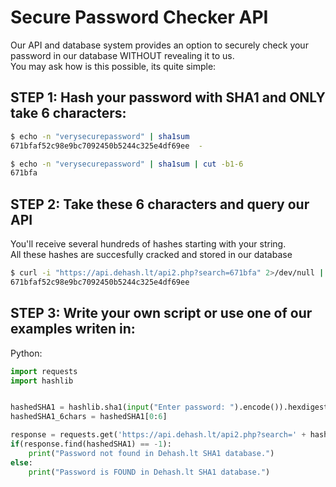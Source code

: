 # Secure Password Checker API
Our API and database system provides an option to securely check your password in our database WITHOUT revealing it to us.  
You may ask how is this possible, its quite simple:
  
## STEP 1: Hash your password with SHA1 and ONLY take 6 characters:

```bash
$ echo -n "verysecurepassword" | sha1sum 
671bfaf52c98e9bc7092450b5244c325e4df69ee  -

$ echo -n "verysecurepassword" | sha1sum | cut -b1-6
671bfa
```
  
## STEP 2: Take these 6 characters and query our API
You'll receive several hundreds of hashes starting with your string.  
All these hashes are succesfully cracked and stored in our database

```bash
$ curl -i "https://api.dehash.lt/api2.php?search=671bfa" 2>/dev/null | grep 671bfaf52c98e9bc7092450b5244c325e4df69ee
671bfaf52c98e9bc7092450b5244c325e4df69ee
```
  
## STEP 3: Write your own script or use one of our examples writen in:
Python:
```python
import requests
import hashlib


hashedSHA1 = hashlib.sha1(input("Enter password: ").encode()).hexdigest()
hashedSHA1_6chars = hashedSHA1[0:6]

response = requests.get('https://api.dehash.lt/api2.php?search=' + hashedSHA1_6chars).content.decode()
if(response.find(hashedSHA1) == -1):
    print("Password not found in Dehash.lt SHA1 database.")
else:
    print("Password is FOUND in Dehash.lt SHA1 database.")
```
